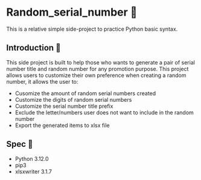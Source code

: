 # Random_serial_number 🎰
This is a relative simple side-project to practice Python basic syntax.

## Introduction 🌟
This side project is built to help those who wants to generate a pair of serial number title and random number for any promotion purpose.
This project allows users to customize their own preference when creating a random number, it allows the user to:
- Cusomize the amount of random serial numbers created
- Customize the digits of random serial numbers
- Customize the serial number title prefix
- Exclude the letter/numbers user does not want to include in the random number
- Export the generated items to xlsx file

## Spec 🔧
* Python 3.12.0
* pip3
* xlsxwriter 3.1.7
